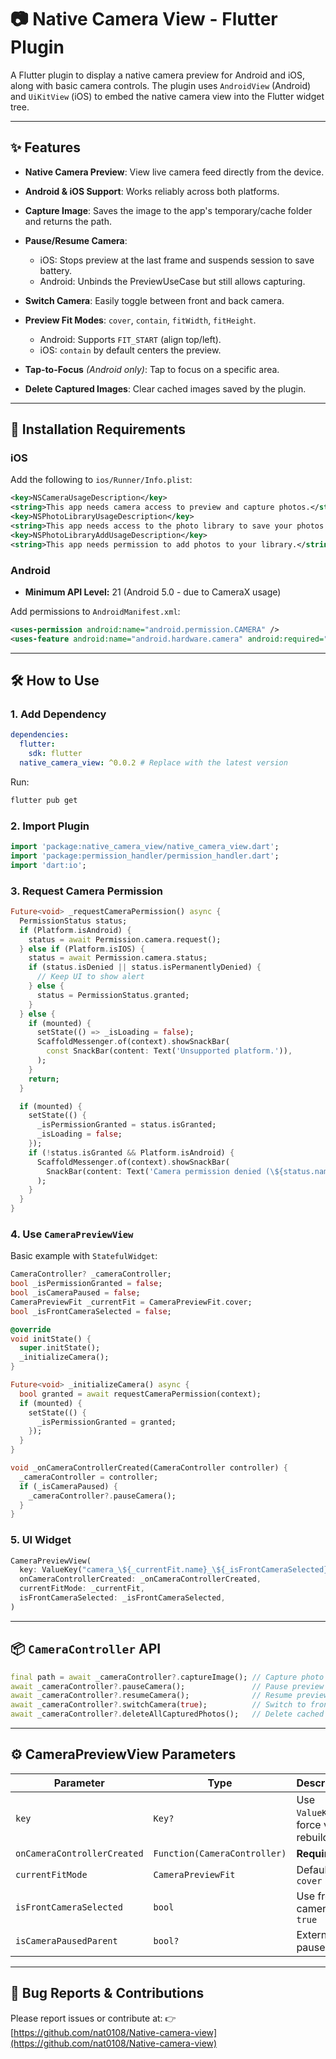 # 📷 Native Camera View - Flutter Plugin

A Flutter plugin to display a native camera preview for Android and iOS, along with basic camera controls.
The plugin uses `AndroidView` (Android) and `UiKitView` (iOS) to embed the native camera view into the Flutter widget tree.

---

## ✨ Features

* **Native Camera Preview**: View live camera feed directly from the device.
* **Android & iOS Support**: Works reliably across both platforms.
* **Capture Image**: Saves the image to the app's temporary/cache folder and returns the path.
* **Pause/Resume Camera**:

    * iOS: Stops preview at the last frame and suspends session to save battery.
    * Android: Unbinds the PreviewUseCase but still allows capturing.
* **Switch Camera**: Easily toggle between front and back camera.
* **Preview Fit Modes**: `cover`, `contain`, `fitWidth`, `fitHeight`.

    * Android: Supports `FIT_START` (align top/left).
    * iOS: `contain` by default centers the preview.
* **Tap-to-Focus** *(Android only)*: Tap to focus on a specific area.
* **Delete Captured Images**: Clear cached images saved by the plugin.

---

## 🚀 Installation Requirements

### iOS

Add the following to `ios/Runner/Info.plist`:

```xml
<key>NSCameraUsageDescription</key>
<string>This app needs camera access to preview and capture photos.</string>
<key>NSPhotoLibraryUsageDescription</key>
<string>This app needs access to the photo library to save your photos.</string>
<key>NSPhotoLibraryAddUsageDescription</key>
<string>This app needs permission to add photos to your library.</string>
```

### Android

* **Minimum API Level:** 21 (Android 5.0 - due to CameraX usage)

Add permissions to `AndroidManifest.xml`:

```xml
<uses-permission android:name="android.permission.CAMERA" />
<uses-feature android:name="android.hardware.camera" android:required="true" />
```

---

## 🛠️ How to Use

### 1. Add Dependency

```yaml
dependencies:
  flutter:
    sdk: flutter
  native_camera_view: ^0.0.2 # Replace with the latest version
```

Run:

```bash
flutter pub get
```

### 2. Import Plugin

```dart
import 'package:native_camera_view/native_camera_view.dart';
import 'package:permission_handler/permission_handler.dart';
import 'dart:io';
```

### 3. Request Camera Permission

```dart
Future<void> _requestCameraPermission() async {
  PermissionStatus status;
  if (Platform.isAndroid) {
    status = await Permission.camera.request();
  } else if (Platform.isIOS) {
    status = await Permission.camera.status;
    if (status.isDenied || status.isPermanentlyDenied) {
      // Keep UI to show alert
    } else {
      status = PermissionStatus.granted;
    }
  } else {
    if (mounted) {
      setState(() => _isLoading = false);
      ScaffoldMessenger.of(context).showSnackBar(
        const SnackBar(content: Text('Unsupported platform.')),
      );
    }
    return;
  }

  if (mounted) {
    setState(() {
      _isPermissionGranted = status.isGranted;
      _isLoading = false;
    });
    if (!status.isGranted && Platform.isAndroid) {
      ScaffoldMessenger.of(context).showSnackBar(
        SnackBar(content: Text('Camera permission denied (\${status.name}). View may not function properly.')),
      );
    }
  }
}
```

### 4. Use `CameraPreviewView`

Basic example with `StatefulWidget`:

```dart
CameraController? _cameraController;
bool _isPermissionGranted = false;
bool _isCameraPaused = false;
CameraPreviewFit _currentFit = CameraPreviewFit.cover;
bool _isFrontCameraSelected = false;

@override
void initState() {
  super.initState();
  _initializeCamera();
}

Future<void> _initializeCamera() async {
  bool granted = await requestCameraPermission(context);
  if (mounted) {
    setState(() {
      _isPermissionGranted = granted;
    });
  }
}

void _onCameraControllerCreated(CameraController controller) {
  _cameraController = controller;
  if (_isCameraPaused) {
    _cameraController?.pauseCamera();
  }
}
```

### 5. UI Widget

```dart
CameraPreviewView(
  key: ValueKey("camera_\${_currentFit.name}_\${_isFrontCameraSelected}"),
  onCameraControllerCreated: _onCameraControllerCreated,
  currentFitMode: _currentFit,
  isFrontCameraSelected: _isFrontCameraSelected,
)
```

---

## 📦 `CameraController` API

```dart
final path = await _cameraController?.captureImage(); // Capture photo
await _cameraController?.pauseCamera();               // Pause preview
await _cameraController?.resumeCamera();              // Resume preview
await _cameraController?.switchCamera(true);          // Switch to front camera
await _cameraController?.deleteAllCapturedPhotos();   // Delete cached images
```

---

## ⚙️ CameraPreviewView Parameters

| Parameter                   | Type                         | Description                          |
| --------------------------- | ---------------------------- | ------------------------------------ |
| `key`                       | `Key?`                       | Use `ValueKey` to force view rebuild |
| `onCameraControllerCreated` | `Function(CameraController)` | **Required**                         |
| `currentFitMode`            | `CameraPreviewFit`           | Default: `cover`                     |
| `isFrontCameraSelected`     | `bool`                       | Use front camera: `true`             |
| `isCameraPausedParent`      | `bool?`                      | External pause state                 |

---

## 🐞 Bug Reports & Contributions

Please report issues or contribute at:
👉 [https://github.com/nat0108/Native-camera-view](https://github.com/nat0108/Native-camera-view)
